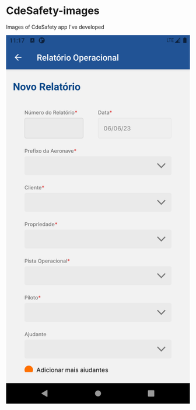 # CdeSafety-images
Images of CdeSafety app I've developed

![Alt Text](https://github.com/jonasaugust1/CdeSafety-images/blob/main/Screenshot_1686093435.png?raw=true)

